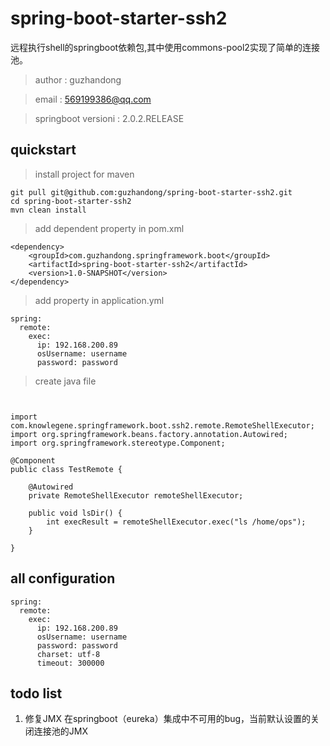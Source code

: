 # spring-boot-starter-ssh2

远程执行shell的springboot依赖包,其中使用commons-pool2实现了简单的连接池。

> author : guzhandong  

> email : 569199386@qq.com

> springboot versioni : 2.0.2.RELEASE



## quickstart

> install project for maven
```
git pull git@github.com:guzhandong/spring-boot-starter-ssh2.git
cd spring-boot-starter-ssh2 
mvn clean install
```


> add dependent property in pom.xml

```
<dependency>
    <groupId>com.guzhandong.springframework.boot</groupId>
    <artifactId>spring-boot-starter-ssh2</artifactId>
    <version>1.0-SNAPSHOT</version>
</dependency>

```


> add property in application.yml


```
spring:
  remote:
    exec:
      ip: 192.168.200.89
      osUsername: username
      password: password

```




> create java file



```


import com.knowlegene.springframework.boot.ssh2.remote.RemoteShellExecutor;
import org.springframework.beans.factory.annotation.Autowired;
import org.springframework.stereotype.Component;

@Component
public class TestRemote {

    @Autowired
    private RemoteShellExecutor remoteShellExecutor;

    public void lsDir() {
        int execResult = remoteShellExecutor.exec("ls /home/ops");
    }

}

```



## all configuration
```
spring:
  remote:
    exec:
      ip: 192.168.200.89
      osUsername: username
      password: password
      charset: utf-8
      timeout: 300000

```

## todo list

1. 修复JMX 在springboot（eureka）集成中不可用的bug，当前默认设置的关闭连接池的JMX